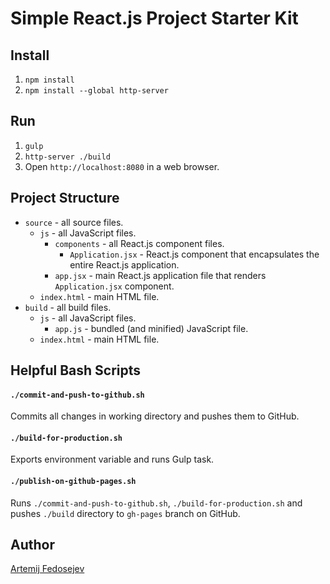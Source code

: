 # Simple React.js Project Starter Kit

## Install

1. `npm install`
2. `npm install --global http-server`

## Run

1. `gulp`
2. `http-server ./build`
3. Open `http://localhost:8080` in a web browser.

## Project Structure

+ `source` - all source files.
  + `js` - all JavaScript files.
    + `components` - all React.js component files.
      + `Application.jsx` - React.js component that encapsulates the entire React.js application.
    + `app.jsx` - main React.js application file that renders `Application.jsx` component.
  + `index.html` - main HTML file.
+ `build` - all build files.
  + `js` - all JavaScript files.
    + `app.js` - bundled (and minified) JavaScript file.
  + `index.html` - main HTML file.

## Helpful Bash Scripts

#### `./commit-and-push-to-github.sh`

Commits all changes in working directory and pushes them to GitHub.


#### `./build-for-production.sh`

Exports environment variable and runs Gulp task.

#### `./publish-on-github-pages.sh`

Runs `./commit-and-push-to-github.sh`, `./build-for-production.sh` and pushes `./build` directory to `gh-pages` branch on GitHub.

## Author

[Artemij Fedosejev](http://artemij.com)